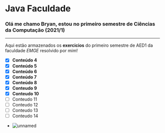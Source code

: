 # Java Faculdade

### Olá me chamo Bryan, estou no primeiro semestre de Ciências da Computação (2021/1)
***
Aqui estão armazenados os **exercicios** do primeiro semestre de AED1 da faculdade *EMGE* resolvido por mim! 

- [x] **Conteúdo 4**
- [x] **Conteúdo 5**
- [x] **Conteúdo 6**
- [x] **Conteúdo 7**
- [x] **Conteúdo 8**
- [x] **Conteudo 9**
- [x] **Conteudo 10**
- [ ] Conteudo 11
- [ ] Conteudo 12
- [ ] Conteudo 13
- [ ] Conteudo 14
- ![unnamed](https://user-images.githubusercontent.com/84272231/118401078-a060f800-b63a-11eb-992a-2595694d0990.png)
